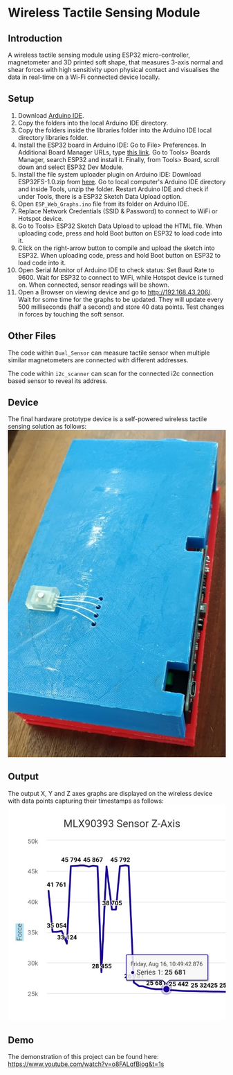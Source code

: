 # Wireless Tactile Sensing Module

## Introduction

A wireless tactile sensing module using ESP32 micro-controller, magnetometer and 3D printed soft shape, that measures 3-axis normal and shear forces with high sensitivity upon physical contact and visualises the data in real-time on a Wi-Fi connected device locally.

## Setup

1. Download [Arduino IDE](https://www.arduino.cc/en/Main/Software).
2. Copy the folders into the local Arduino IDE directory.
3. Copy the folders inside the libraries folder into the Arduino IDE local directory libraries folder.
4. Install the ESP32 board in Arduino IDE:
	      Go to File> Preferences.
	      In Additional Board Manager URLs, type [this link](https://dl.espressif.com/dl/package_esp32_index.json).
	      Go to Tools> Boards Manager, search ESP32 and install it.
	      Finally, from Tools> Board, scroll down and select ESP32 Dev Module.
5. Install the file system uploader plugin on Arduino IDE:
	      Download ESP32FS-1.0.zip from [here](https://github.com/me-no-dev/arduino-esp32fs-plugin/releases/).
	      Go to local computer's Arduino IDE directory and inside Tools, unzip the folder.
	      Restart Arduino IDE and check if under Tools, there is a ESP32 Sketch Data Upload option.
5. Open ```ESP_Web_Graphs.ino``` file from its folder on Arduino IDE.
6. Replace Network Credentials (SSID & Password) to connect to WiFi or Hotspot device.
7. Go to Tools> ESP32 Sketch Data Upload to upload the HTML file.
	      When uploading code, press and hold Boot button on ESP32 to load code into it.
8. Click on the right-arrow button to compile and upload the sketch into ESP32.
	      When uploading code, press and hold Boot button on ESP32 to load code into it.
9. Open Serial Monitor of Arduino IDE to check status:
	      Set Baud Rate to 9600. 
	      Wait for ESP32 to connect to WiFi, while Hotspot device is turned on. 
	      When connected, sensor readings will be shown.
10. Open a Browser on viewing device and go to http://192.168.43.206/.
 	      Wait for some time for the graphs to be updated.
	      They will update every 500 milliseconds (half a second) and store 40 data points.
 	      Test changes in forces by touching the soft sensor.
	      
## Other Files

The code within ```Dual_Sensor``` can measure tactile sensor when multiple similar magnetometers are connected with different addresses.

The code within ```i2c_scanner``` can scan for the connected i2c connection based sensor to reveal its address.

## Device

The final hardware prototype device is a self-powered wireless tactile sensing solution as follows:
![github-small](https://github.com/azraful/Wireless-Tactile-Sensor/blob/master/Prototype%20Top.jpeg?raw=true)

## Output

The output X, Y and Z axes graphs are displayed on the wireless device with data points capturing their timestamps as follows:
![github-small](https://github.com/azraful/Wireless-Tactile-Sensor/blob/master/Timestamp.jpg?raw=true)

## Demo

The demonstration of this project can be found here: https://www.youtube.com/watch?v=o8FALqfBiog&t=1s
